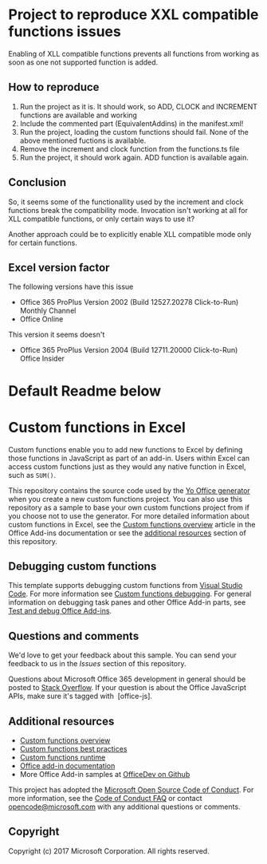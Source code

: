 # Project to reproduce XXL compatible functions issues
Enabling of XLL compatible functions prevents all functions from working as soon as one not supported function is added.

## How to reproduce
1. Run the project as it is. It should work, so ADD, CLOCK and INCREMENT functions are available and working
1. Include the commented part (EquivalentAddins) in the manifest.xml!
1. Run the project, loading the custom functions should fail. None of the above mentioned fuctions is available.
1. Remove the increment and clock function from the functions.ts file
1. Run the project, it should work again. ADD function is available again.

## Conclusion

So, it seems some of the functionallity used by the increment and clock functions break the compatibility mode.
Invocation isn't working at all for XLL compatible functions, or only certain ways to use it?

Another approach could be to explicitly enable XLL compatible mode only for certain functions.

## Excel version factor
The following versions have this issue
- Office 365 ProPlus Version 2002 (Build 12527.20278 Click-to-Run) Monthly Channel
- Office Online

This version it seems doesn't
- Office 365 ProPlus Version 2004 (Build 12711.20000 Click-to-Run) Office Insider

# Default Readme below
# Custom functions in Excel

Custom functions enable you to add new functions to Excel by defining those functions in JavaScript as part of an add-in. Users within Excel can access custom functions just as they would any native function in Excel, such as `SUM()`.  

This repository contains the source code used by the [Yo Office generator](https://github.com/OfficeDev/generator-office) when you create a new custom functions project. You can also use this repository as a sample to base your own custom functions project from if you choose not to use the generator. For more detailed information about custom functions in Excel, see the [Custom functions overview](https://docs.microsoft.com/office/dev/add-ins/excel/custom-functions-overview) article in the Office Add-ins documentation or see the [additional resources](#additional-resources) section of this repository.

## Debugging custom functions

This template supports debugging custom functions from [Visual Studio Code](https://code.visualstudio.com/). For more information see [Custom functions debugging](https://aka.ms/custom-functions-debug). For general information on debugging task panes and other Office Add-in parts, see [Test and debug Office Add-ins](https://docs.microsoft.com/office/dev/add-ins/testing/test-debug-office-add-ins).

## Questions and comments

We'd love to get your feedback about this sample. You can send your feedback to us in the *Issues* section of this repository.

Questions about Microsoft Office 365 development in general should be posted to [Stack Overflow](http://stackoverflow.com/questions/tagged/office-js+API).  If your question is about the Office JavaScript APIs, make sure it's tagged with  [office-js].

## Additional resources

* [Custom functions overview](https://docs.microsoft.com/office/dev/add-ins/excel/custom-functions-overview)
* [Custom functions best practices](https://docs.microsoft.com/office/dev/add-ins/excel/custom-functions-best-practices)
* [Custom functions runtime](https://docs.microsoft.com/office/dev/add-ins/excel/custom-functions-runtime)
* [Office add-in documentation](https://docs.microsoft.com/office/dev/add-ins/overview/office-add-ins)
* More Office Add-in samples at [OfficeDev on Github](https://github.com/officedev)

This project has adopted the [Microsoft Open Source Code of Conduct](https://opensource.microsoft.com/codeofconduct/). For more information, see the [Code of Conduct FAQ](https://opensource.microsoft.com/codeofconduct/faq/) or contact [opencode@microsoft.com](mailto:opencode@microsoft.com) with any additional questions or comments.

## Copyright

Copyright (c) 2017 Microsoft Corporation. All rights reserved.
